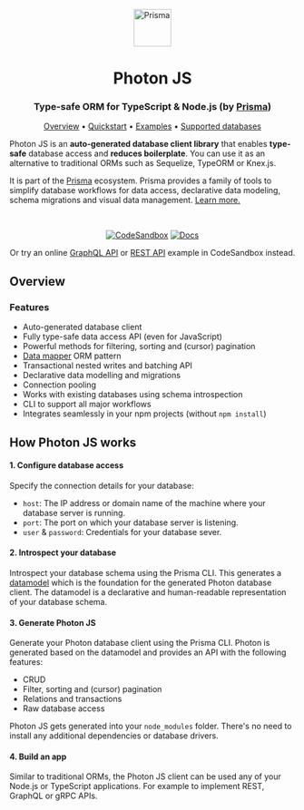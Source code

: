 <p align="center"><a href="https://www.prisma.io"><img src="https://svgur.com/i/CXu.svg" alt="Prisma" height="66px"></a></p>

<p><h1 align="center">Photon JS</h1></p>
<p><h3 align="center">Type-safe ORM for TypeScript & Node.js (by <a href="">Prisma</a>)</h3></p>

<p align="center">
  <a href="#overview">Overview</a> • <a href="#quickstart">Quickstart</a> • <a href="#examples">Examples</a> • <a href="#supported-databases">Supported databases</a> 
</p>

<!--
<p align="center">
  <a href="https://circleci.com/gh/prisma/prisma"><img src="https://circleci.com/gh/prisma/prisma.svg?style=shield" alt="CircleCI"></a>
  <a href="https://slack.prisma.io"><img src="https://slack.prisma.io/badge.svg" alt="Slack"></a>
  <a href="https://spectrum.chat/prisma"><img src="https://withspectrum.github.io/badge/badge.svg" alt="Spectrum"></a>
</p>
-->

Photon JS is an **auto-generated database client library** that enables **type-safe** database access and **reduces boilerplate**. You can use it as an alternative to traditional ORMs such as Sequelize, TypeORM or Knex.js.

It is part of the [Prisma]() ecosystem. Prisma provides a family of tools to simplify database workflows for data access, declarative data modeling, schema migrations and visual data management. [Learn more.]()

<br />

<p align="center">
  <a href="https://codesandbox.io/s/github/prisma-csb/prisma-client-demo-ts"><img src="https://svgur.com/i/CXj.svg" alt="CodeSandbox"></a>
  <a href="https://www.prisma.io/docs/prisma-client/"><img src="https://svgur.com/i/CXT.svg" alt="Docs"></a>
</p>

<p align="center">
  Or try an online <a href="https://codesandbox.io/s/github/prisma-csb/graphql-example-ts">GraphQL API</a> or <a href="https://codesandbox.io/s/github/prisma-csb/rest-example-ts?initialpath=/feed">REST API</a> example in CodeSandbox instead.
</p>


## Overview

### Features

- Auto-generated database client
- Fully type-safe data access API (even for JavaScript)
- Powerful methods for filtering, sorting and (cursor) pagination
- [Data mapper](https://en.wikipedia.org/wiki/Data_mapper_pattern) ORM pattern
- Transactional nested writes and batching API
- Declarative data modelling and migrations
- Connection pooling
- Works with existing databases using schema introspection
- CLI to support all major workflows
- Integrates seamlessly in your npm projects (without `npm install`)

## How Photon JS works

#### 1. Configure database access

Specify the connection details for your database:

- `host`: The IP address or domain name of the machine where your database server is running.
- `port`: The port on which your database server is listening.
- `user` & `password`: Credentials for your database sever.

#### 2. Introspect your database

Introspect your database schema using the Prisma CLI. This generates a [datamodel]() which is the foundation for the generated Photon database client. The datamodel is a declarative and human-readable representation of your database schema.

#### 3. Generate Photon JS

Generate your Photon database client using the Prisma CLI. Photon is generated based on the datamodel and provides an API with the following features:

- CRUD
- Filter, sorting and (cursor) pagination
- Relations and transactions
- Raw database access

Photon JS gets generated into your `node_modules` folder. There's no need to install any additional dependencies or database drivers.

#### 4. Build an app

Similar to traditional ORMs, the Photon JS client can be used any of your Node.js or TypeScript applications. For example to implement REST, GraphQL or gRPC APIs.
